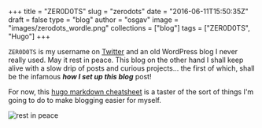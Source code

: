 
+++
title = "ZER0D0TS"
slug = "zerodots"
date = "2016-06-11T15:50:35Z"
draft = false
type = "blog"
author = "osgav"
image = "images/zerodots_wordle.png"
collections = ["blog"]
tags = ["ZER0D0TS", "Hugo"]
+++

`ZER0D0TS` is my username on [Twitter](https://twitter.com/ZER0D0TS "ZER0D0TS") and an old WordPress blog I never really used. May it rest in peace. This blog on the other hand I shall keep alive with a slow drip of posts and curious projects... the first of which, shall be the infamous ***how I set up this blog*** post!

For now, this [hugo markdown cheatsheet](/lab/hugo-markdown-cheatsheet.html) is a taster of the sort of things I'm going to do to make blogging easier for myself.

<!--more-->

![rest in peace](/images/rip.png "rip")



